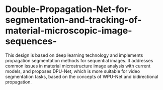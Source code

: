 # Double-Propagation-Net-for-segmentation-and-tracking-of-material-microscopic-image-sequences-
This design is based on deep learning technology and implements propagation segmentation  methods for sequential images. It addresses common issues in material microstructure image analysis with current models, and proposes DPU-Net, which is more suitable for video segmentation tasks, based on the concepts of WPU-Net and bidirectional propagation.
